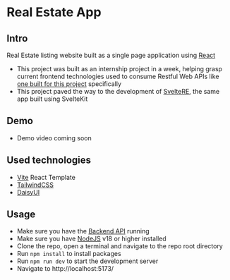# Real Estate App

## Intro

Real Estate listing website built as a single page application using [React](https://react.dev/)

- This project was built as an internship project in a week, helping grasp current frontend technologies used to consume Restful Web APIs like [one built for this project](https://github.com/akifisitan/RealEstateApp.Api/) specifically
- This project paved the way to the development of [SvelteRE](https://github.com/akifisitan/SvelteRE/), the same app built using SvelteKit

## Demo

- Demo video coming soon

## Used technologies

- [Vite](https://vitejs.dev/) React Template
- [TailwindCSS](https://tailwindcss.com/)
- [DaisyUI](https://daisyui.com/)

## Usage

- Make sure you have the [Backend API](https://github.com/akifisitan/RealEstateApp.Api/) running
- Make sure you have [NodeJS](https://nodejs.org/en) v18 or higher installed
- Clone the repo, open a terminal and navigate to the repo root directory
- Run `npm install` to install packages
- Run `npm run dev` to start the development server
- Navigate to http://localhost:5173/
